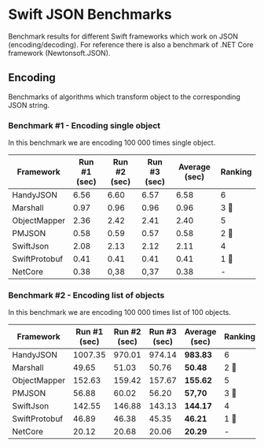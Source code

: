 # Swift JSON Benchmarks

Benchmark results for different Swift frameworks which work on JSON (encoding/decoding). For reference there is also a benchmark of .NET Core framework (Newtonsoft.JSON).

## Encoding

Benchmarks of algorithms which transform object to the corresponding JSON string.

### Benchmark #1 - Encoding single object

In this benchmark we are encoding 100 000 times single object.

| Framework     | Run #1 (sec) | Run #2 (sec) | Run #3 (sec) | Average (sec) | Ranking             |
|---------------|--------------|--------------|--------------|---------------|---------------------|
| HandyJSON     | 6.56         | 6.60         | 6.57         | 6.58          | 6                   |
| Marshall      | 0.97         | 0.96         | 0.96         | 0.96          | 3 :3rd_place_medal: |
| ObjectMapper  | 2.36         | 2.42         | 2.41         | 2.40          | 5                   |
| PMJSON        | 0.58         | 0.59         | 0.57         | 0.58          | 2 :2nd_place_medal: |
| SwiftJson     | 2.08         | 2.13         | 2.12         | 2.11          | 4                   |
| SwiftProtobuf | 0.41         | 0.41         | 0.41         | 0.41          | 1 :1st_place_medal: |
| NetCore       | 0.38         | 0,38         | 0,37         | 0.38          | -                   |


### Benchmark #2 - Encoding list of objects

In this benchmark we are encoding 100 000 times list of 100 objects.

| Framework     | Run #1 (sec) | Run #2 (sec) | Run #3 (sec) | **Average (sec)** | Ranking             |
|---------------|--------------|--------------|--------------|-------------------|---------------------|
| HandyJSON     | 1007.35      | 970.01       | 974.14       | **983.83**        | 6                   |
| Marshall      | 49.65        | 51.03        | 50.76        | **50.48**         | 2 :2nd_place_medal: |
| ObjectMapper  | 152.63       | 159.42       | 157.67       | **155.62**        | 5                   |
| PMJSON        | 56.88        | 60.02        | 56.20        | **57,70**         | 3 :3rd_place_medal: |
| SwiftJson     | 142.55       | 146.88       | 143.13       | **144.17**        | 4                   |
| SwiftProtobuf | 46.89        | 46.38        | 45.35        | **46.21**         | 1 :1st_place_medal: |
| NetCore       | 20.12        | 20.68        | 20.06        | **20.29**         | -                   |